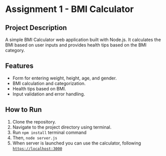 # Assignment 1 - BMI Calculator

## Project Description
A simple BMI Calculator web application built with Node.js. It calculates the BMI based on user inputs and provides health tips based on the BMI category.

## Features
- Form for entering weight, height, age, and gender.
- BMI calculation and categorization.
- Health tips based on BMI.
- Input validation and error handling.

## How to Run
1. Clone the repository.
2. Navigate to the project directory using terminal.
3. Run `npm install` terminal command
4. Then, `node server.js`
5. When server is launched you can use the calculator, following <a href="https://localhost:3000">`https://localhost:3000`</a>

